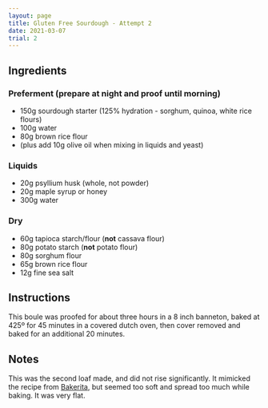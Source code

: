 ```yaml
---
layout: page
title: Gluten Free Sourdough - Attempt 2
date: 2021-03-07
trial: 2
---
```


## Ingredients

### Preferment (prepare at night and proof until morning)
- 150g sourdough starter (125% hydration - sorghum, quinoa, white rice flours)
- 100g water
- 80g brown rice flour
- (plus add 10g olive oil when mixing in liquids and yeast)

### Liquids
- 20g psyllium husk (whole, not powder)
- 20g maple syrup or honey
- 300g water

### Dry
- 60g tapioca starch/flour (**not** cassava flour)
- 80g potato starch (**not** potato flour)
- 80g sorghum flour
- 65g brown rice flour
- 12g fine sea salt

## Instructions

This boule was proofed for about three hours in a 8 inch banneton, baked at 425º for 45 minutes in a covered dutch oven, then cover removed and baked for an additional 20 minutes.

## Notes

This was the second loaf made, and did not rise significantly. It mimicked the recipe from [Bakerita](https://www.bakerita.com/gluten-free-sourdough-bread/), but seemed too soft and spread too much while baking. It was very flat.

